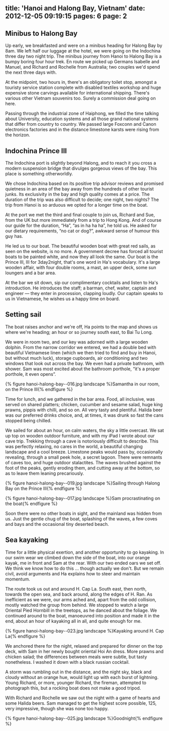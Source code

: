 title: 'Hanoi and Halong Bay, Vietnam'
date: 2012-12-05 09:19:15
pages: 6
page: 2
---

## Minibus to Halong Bay

Up early, we breakfasted and were on a minibus heading for Halong Bay by 8am. We left half our luggage at the hotel, we were going on the Indochina three day two night trip. The minibus journey from Hanoi to Halong Bay is a bumpy boring four hour trek. En route we picked up Germans Isabelle and Manuel, and Richard and Rochelle from Australia; two couples we'd spend the next three days with.

At the midpoint, two hours in, there's an obligatory toilet stop, amongst a touristy service station complete with disabled textiles workshop and huge expensive stone carvings available for international shipping. There's various other Vietnam souvenirs too. Surely a commission deal going on here.

Passing through the industrial zone of Haiphong, we filled the time talking about University, education systems and all those grand national systems that differ from country to country. We passed large Foxconn and Canon electronics factories and in the distance limestone karsts were rising from the horizon.

## Indochina Prince III

The Indochina port is slightly beyond Halong, and to reach it you cross a modern suspension bridge that divulges gorgeous views of the bay. This place is something otherworldly.

We chose Indochina based on its positive trip advisor reviews and promised quietness in an area of the bay away from the hundreds of other tourist junks. Its exclusivity in the bay and high quality comes at a price. The duration of the trip was also difficult to decide; one night, two nights? The trip from Hanoi is so arduous we opted for a longer time on the boat.

At the port we met the third and final couple to join us, Richard and Sue, from the UK but more immediately from a trip to Hong Kong. And of course our guide for the duration, “Ha”, “as in ha ha ha”, he told us. He asked for our dietary requirements, “no cat or dog?”, awkward sense of humour this guy has.

He led us to our boat. The beautiful wooden boat with great red sails, as seen on the website, is no more. A government decree has forced all tourist boats to be painted white, and now they all look the same. Our boat is the Prince III, III for 3day2night, that's one word in Ha's vocabulary. It's a large wooden affair, with four double rooms, a mast, an upper deck, some sun loungers and a bar area.

At the bar we sit down, sip our complimentary cocktails and listen to Ha's introduction. He introduces the staff; a barman, chef, waiter, captain and engineer — they enter in procession, clapping loudly. Our captain speaks to us in Vietnamese, he wishes us a happy time on board.

## Setting sail

The boat raises anchor and we're off, Ha points to the map and shows us where we're heading; an hour or so journey south east, to Bai Tu Long.

We were in room two, and our key was adorned with a large wooden dolphin. From the narrow corridor we entered, we had a double bed with beautiful Vietnamese linen (which we then tried to find and buy in Hanoi, but without much luck), storage cupboards, air conditioning and two windows that look out across the bay. We even had a private bathroom, with shower. Sam was most excited about the bathroom porthole, “it's a proper porthole, it even opens”.

{% figure hanoi-halong-bay--016.jpg landscape %}Samantha in our room, on the Prince III{% endfigure %}

Time for lunch, and we gathered in the bar area. Food, all inclusive, was served on shared platters; chicken, cucumber and sesame salad, huge king prawns, pippis with chilli, and so on. All very tasty and plentiful. Halida beer was our preferred drinks choice, and, at times, it was drunk so fast the cans stopped being chilled.

We sailed for about an hour, on calm waters, the sky a little overcast. We sat up top on wooden outdoor furniture, and with my iPad I wrote about our cave trip. Trekking through a cave is notoriously difficult to describe. This was perfectly relaxing, no cares in the world, a beautiful changing landscape and a cool breeze. Limestone peaks would pass by, occasionally revealing, through a small peek hole, a secret lagoon. There were remnants of caves too, and huge outdoor stalactites. The waves brushed against the foot of the peaks, gently eroding them, and cutting away at the bottom, so as to leave them leaning precariously.

{% figure hanoi-halong-bay--019.jpg landscape %}Sailing through Halong Bay on the Prince III{% endfigure %}

{% figure hanoi-halong-bay--017.jpg landscape %}Sam procrastinating on the boat{% endfigure %}

Soon there were no other boats in sight, and the mainland was hidden from us. Just the gentle chug of the boat, splashing of the waves, a few coves and bays and the occasional tiny deserted beach.

## Sea kayaking

Time for a little physical exertion, and another opportunity to go kayaking. In our swim wear we climbed down the side of the boat, into our orange kayak, me in front and Sam at the rear. With our two ended oars we set off. We think we know how to do this … though actually we don't. But we remain civil, avoid arguments and Ha explains how to steer and maintain momentum.

The route took us out and around H. Cap La. South east, then north, towards the open sea, and back around, along the edges of H. Ran. As inefficient as we were, our arms ached and, apart from the odd collision, mostly watched the group from behind. We stopped to watch a large Oriental Pied Hornbill in the treetops, as he danced about the foliage. We continued around to the boat, manoeuvred into position and made it in the end, about an hour of kayaking all in all, and quite enough for me.

{% figure hanoi-halong-bay--023.jpg landscape %}Kayaking around H. Cap La{% endfigure %}

We anchored there for the night, relaxed and prepared for dinner on the top deck, with Sam in her newly bought oriental Hoi An dress. More prawns and chicken salad; the differences between meals were subtle, but tasty nonetheless. I washed it down with a black russian cocktail.

A storm was rumbling out in the distance, and the night sky, black and cloudy without an orange hue, would light up with each burst of lightning. Young Richard, or more, younger Richard, the fireman, attempted to photograph this, but a rocking boat does not make a good tripod.

With Richard and Rochelle we saw out the night with a game of hearts and some Halida beers. Sam managed to get the highest score possible, 125, very impressive, though she was none too happy.

{% figure hanoi-halong-bay--025.jpg landscape %}Goodnight{% endfigure %}
